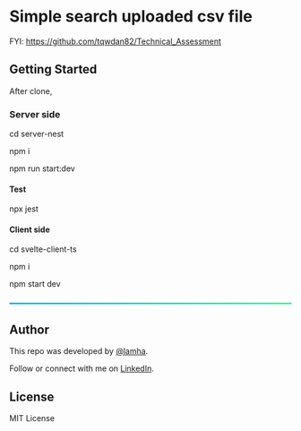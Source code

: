 # Simple search uploaded csv file

FYI: https://github.com/tqwdan82/Technical_Assessment

## Getting Started

After clone,

### Server side 
cd server-nest

npm i

npm run start:dev

#### Test
npx jest

#### Client side
cd svelte-client-ts

npm i

npm start dev


<p><img type="separator" height=8px width="100%" src="https://github.com/HaLamUs/nft-drop/blob/main/assets/aqua.png"></p>

## Author

This repo was developed by [@lamha](https://github.com/HaLamUs).

Follow or connect with me on [LinkedIn](https://www.linkedin.com/in/lamhacs). 


## License

MIT License
